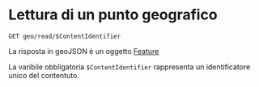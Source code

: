 # Lettura di un punto geografico

```GET geo/read/$ContentIdentifier```

La risposta in geoJSON è un oggetto [Feature](http://geojson.org/geojson-spec.html#feature-objects)

La varibile obbligatoria ```$ContentIdentifier``` rappresenta un identificatore unico del contentuto.